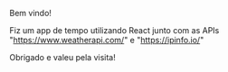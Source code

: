 Bem vindo!

Fiz um app de tempo utilizando React junto com as APIs "https://www.weatherapi.com/" e "https://ipinfo.io/"

Obrigado e valeu pela visita!